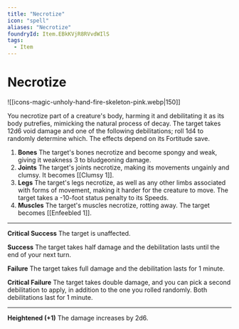 ```yaml
---
title: "Necrotize"
icon: "spell"
aliases: "Necrotize"
foundryId: Item.EBkKVjR8RVvdWIlS
tags:
  - Item
---
```


# Necrotize
![[icons-magic-unholy-hand-fire-skeleton-pink.webp|150]]

You necrotize part of a creature's body, harming it and debilitating it as its body putrefies, mimicking the natural process of decay. The target takes 12d6 void damage and one of the following debilitations; roll 1d4 to randomly determine which. The effects depend on its Fortitude save.

1.  **Bones** The target's bones necrotize and become spongy and weak, giving it weakness 3 to bludgeoning damage.
2.  **Joints** The target's joints necrotize, making its movements ungainly and clumsy. It becomes [[Clumsy 1]].
3.  **Legs** The target's legs necrotize, as well as any other limbs associated with forms of movement, making it harder for the creature to move. The target takes a -10-foot status penalty to its Speeds. 
4.  **Muscles** The target's muscles necrotize, rotting away. The target becomes [[Enfeebled 1]].

* * *

**Critical Success** The target is unaffected.

**Success** The target takes half damage and the debilitation lasts until the end of your next turn.

**Failure** The target takes full damage and the debilitation lasts for 1 minute.

**Critical Failure** The target takes double damage, and you can pick a second debilitation to apply, in addition to the one you rolled randomly. Both debilitations last for 1 minute.

* * *

**Heightened (+1)** The damage increases by 2d6.
